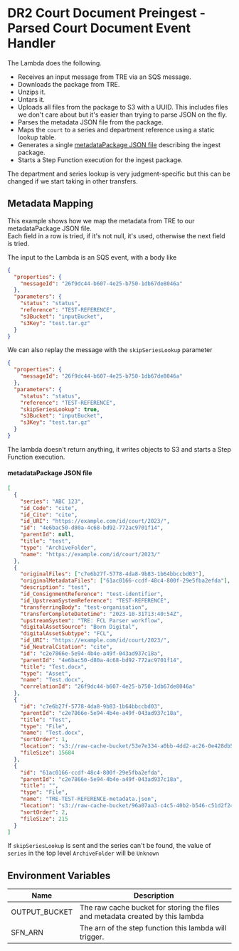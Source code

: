 # DR2 Court Document Preingest - Parsed Court Document Event Handler

The Lambda does the following.

- Receives an input message from TRE via an SQS message.
- Downloads the package from TRE.
- Unzips it.
- Untars it.
- Uploads all files from the package to S3 with a UUID. This includes files we don't care about but it's easier than
  trying to parse JSON on the fly.
- Parses the metadata JSON file from the package.
- Maps the `court` to a series and department reference using a static lookup table.
- Generates a single [metadataPackage JSON file](/docs/metadataPackage.md) describing the ingest package.
- Starts a Step Function execution for the ingest package.

The department and series lookup is very judgment-specific but this can be changed if we start taking in other
transfers.

## Metadata Mapping

This example shows how we map the metadata from TRE to our metadataPackage JSON file.  
Each field in a row is tried, if it's not null, it's used, otherwise the next field is tried.

The input to the Lambda is an SQS event, with a body like

```json
{
  "properties": {
    "messageId": "26f9dc44-b607-4e25-b750-1db67de8046a"
  },
  "parameters": {
    "status": "status",
    "reference": "TEST-REFERENCE",
    "s3Bucket": "inputBucket",
    "s3Key": "test.tar.gz"
  }
}
```

We can also replay the message with the `skipSeriesLookup` parameter

```json
{
  "properties": {
    "messageId": "26f9dc44-b607-4e25-b750-1db67de8046a"
  },
  "parameters": {
    "status": "status",
    "reference": "TEST-REFERENCE",
    "skipSeriesLookup": true,
    "s3Bucket": "inputBucket",
    "s3Key": "test.tar.gz"
  }
}
```

The lambda doesn't return anything, it writes objects to S3 and starts a Step Function execution.

#### metadataPackage JSON file

```json
[
  {
    "series": "ABC 123",
    "id_Code": "cite",
    "id_Cite": "cite",
    "id_URI": "https://example.com/id/court/2023/",
    "id": "4e6bac50-d80a-4c68-bd92-772ac9701f14",
    "parentId": null,
    "title": "test",
    "type": "ArchiveFolder",
    "name": "https://example.com/id/court/2023/"
  },
  {
    "originalFiles": ["c7e6b27f-5778-4da8-9b83-1b64bbccbd03"],
    "originalMetadataFiles": ["61ac0166-ccdf-48c4-800f-29e5fba2efda"],
    "description": "test",
    "id_ConsignmentReference": "test-identifier",
    "id_UpstreamSystemReference": "TEST-REFERENCE",
    "transferringBody": "test-organisation",
    "transferCompleteDatetime": "2023-10-31T13:40:54Z",
    "upstreamSystem": "TRE: FCL Parser workflow",
    "digitalAssetSource": "Born Digital",
    "digitalAssetSubtype": "FCL",
    "id_URI": "https://example.com/id/court/2023/",
    "id_NeutralCitation": "cite",
    "id": "c2e7866e-5e94-4b4e-a49f-043ad937c18a",
    "parentId": "4e6bac50-d80a-4c68-bd92-772ac9701f14",
    "title": "Test.docx",
    "type": "Asset",
    "name": "Test.docx",
    "correlationId": "26f9dc44-b607-4e25-b750-1db67de8046a"
  },
  {
    "id": "c7e6b27f-5778-4da8-9b83-1b64bbccbd03",
    "parentId": "c2e7866e-5e94-4b4e-a49f-043ad937c18a",
    "title": "Test",
    "type": "File",
    "name": "Test.docx",
    "sortOrder": 1,
    "location": "s3://raw-cache-bucket/53e7e334-a0bb-4dd2-ac26-0e428db56982",
    "fileSize": 15684
  },
  {
    "id": "61ac0166-ccdf-48c4-800f-29e5fba2efda",
    "parentId": "c2e7866e-5e94-4b4e-a49f-043ad937c18a",
    "title": "",
    "type": "File",
    "name": "TRE-TEST-REFERENCE-metadata.json",
    "location": "s3://raw-cache-bucket/96a07aa3-c4c5-40b2-b546-c51d2f24dce3",
    "sortOrder": 2,
    "fileSize": 215
  }
]
```

If `skipSeriesLookup` is sent and the series can't be found, the value of `series` in the top level `ArchiveFolder` will be `Unknown`

## Environment Variables

| Name          | Description                                                                    |
| ------------- | ------------------------------------------------------------------------------ |
| OUTPUT_BUCKET | The raw cache bucket for storing the files and metadata created by this lambda |
| SFN_ARN       | The arn of the step function this lambda will trigger.                         |
